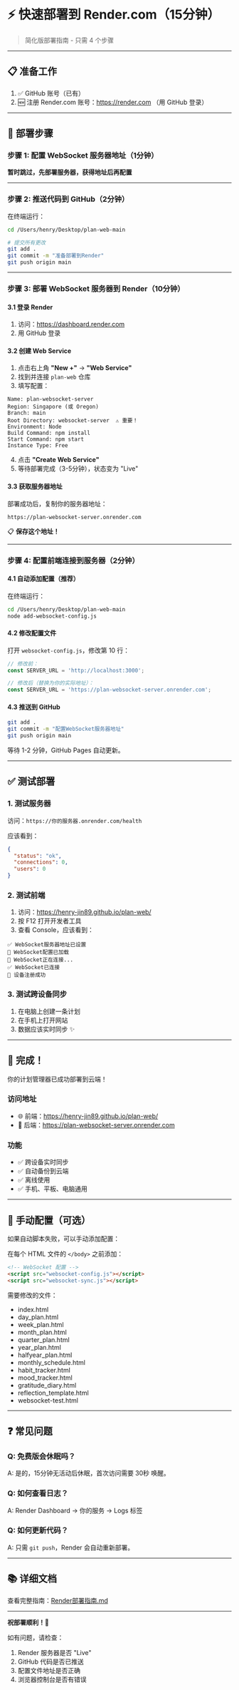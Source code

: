 # ⚡ 快速部署到 Render.com（15分钟）

> 简化版部署指南 - 只需 4 个步骤

---

## 📋 准备工作

1. ✅ GitHub 账号（已有）
2. 🆕 注册 Render.com 账号：https://render.com （用 GitHub 登录）

---

## 🚀 部署步骤

### 步骤 1: 配置 WebSocket 服务器地址（1分钟）

**暂时跳过，先部署服务器，获得地址后再配置**

---

### 步骤 2: 推送代码到 GitHub（2分钟）

在终端运行：

```bash
cd /Users/henry/Desktop/plan-web-main

# 提交所有更改
git add .
git commit -m "准备部署到Render"
git push origin main
```

---

### 步骤 3: 部署 WebSocket 服务器到 Render（10分钟）

#### 3.1 登录 Render

1. 访问：https://dashboard.render.com
2. 用 GitHub 登录

#### 3.2 创建 Web Service

1. 点击右上角 **"New +"** → **"Web Service"**
2. 找到并连接 `plan-web` 仓库
3. 填写配置：

```
Name: plan-websocket-server
Region: Singapore (或 Oregon)
Branch: main
Root Directory: websocket-server  ⚠️ 重要！
Environment: Node
Build Command: npm install
Start Command: npm start
Instance Type: Free
```

4. 点击 **"Create Web Service"**
5. 等待部署完成（3-5分钟），状态变为 "Live"

#### 3.3 获取服务器地址

部署成功后，复制你的服务器地址：

```
https://plan-websocket-server.onrender.com
```

📋 **保存这个地址！**

---

### 步骤 4: 配置前端连接到服务器（2分钟）

#### 4.1 自动添加配置（推荐）

在终端运行：

```bash
cd /Users/henry/Desktop/plan-web-main
node add-websocket-config.js
```

#### 4.2 修改配置文件

打开 `websocket-config.js`，修改第 10 行：

```javascript
// 修改前：
const SERVER_URL = 'http://localhost:3000';

// 修改后（替换为你的实际地址）：
const SERVER_URL = 'https://plan-websocket-server.onrender.com';
```

#### 4.3 推送到 GitHub

```bash
git add .
git commit -m "配置WebSocket服务器地址"
git push origin main
```

等待 1-2 分钟，GitHub Pages 自动更新。

---

## ✅ 测试部署

### 1. 测试服务器

访问：`https://你的服务器.onrender.com/health`

应该看到：

```json
{
  "status": "ok",
  "connections": 0,
  "users": 0
}
```

### 2. 测试前端

1. 访问：https://henry-jin89.github.io/plan-web/
2. 按 F12 打开开发者工具
3. 查看 Console，应该看到：

```
✅ WebSocket服务器地址已设置
📡 WebSocket配置已加载
🔌 WebSocket正在连接...
✅ WebSocket已连接
📱 设备注册成功
```

### 3. 测试跨设备同步

1. 在电脑上创建一条计划
2. 在手机上打开网站
3. 数据应该实时同步 ✨

---

## 🎉 完成！

你的计划管理器已成功部署到云端！

### 访问地址

- 🌐 前端：https://henry-jin89.github.io/plan-web/
- 🔌 后端：https://plan-websocket-server.onrender.com

### 功能

- ✅ 跨设备实时同步
- ✅ 自动备份到云端
- ✅ 离线使用
- ✅ 手机、平板、电脑通用

---

## 🔧 手动配置（可选）

如果自动脚本失败，可以手动添加配置：

在每个 HTML 文件的 `</body>` 之前添加：

```html
<!-- WebSocket 配置 -->
<script src="websocket-config.js"></script>
<script src="websocket-sync.js"></script>
```

需要修改的文件：
- index.html
- day_plan.html
- week_plan.html
- month_plan.html
- quarter_plan.html
- year_plan.html
- halfyear_plan.html
- monthly_schedule.html
- habit_tracker.html
- mood_tracker.html
- gratitude_diary.html
- reflection_template.html
- websocket-test.html

---

## ❓ 常见问题

### Q: 免费版会休眠吗？

A: 是的，15分钟无活动后休眠，首次访问需要 30秒 唤醒。

### Q: 如何查看日志？

A: Render Dashboard → 你的服务 → Logs 标签

### Q: 如何更新代码？

A: 只需 `git push`，Render 会自动重新部署。

---

## 📚 详细文档

查看完整指南：[Render部署指南.md](./Render部署指南.md)

---

**祝部署顺利！🚀**

如有问题，请检查：
1. Render 服务器是否 "Live"
2. GitHub 代码是否已推送
3. 配置文件地址是否正确
4. 浏览器控制台是否有错误

